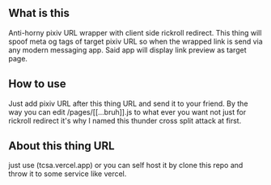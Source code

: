 ## What is this

Anti-horny pixiv URL wrapper with client side rickroll redirect. 
This thing will spoof meta og tags of target pixiv URL so when the wrapped link is send via any modern messaging app. Said app will display link preview as target page.

## How to use
Just add pixiv URL after this thing URL and send it to your friend. 
By the way you can edit /pages/[[...bruh]].js to what ever you want not just for rickroll redirect it's why I named this thunder cross split attack at first.


## About this thing URL
just use (tcsa.vercel.app) or
you can self host it by clone this repo and throw it to some service like vercel.
